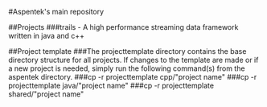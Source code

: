 #Aspentek's main repository

##Projects
###trails - A high performance streaming data framework written in java and c++

##Project template
###The projecttemplate directory contains the base directory structure for all projects.  If changes to the template are made or if a new project is needed, simply run the following command(s) from the aspentek directory.
###cp -r projecttemplate cpp/"project name"
###cp -r projecttemplate java/"project name"
###cp -r projecttemplate shared/"project name"
